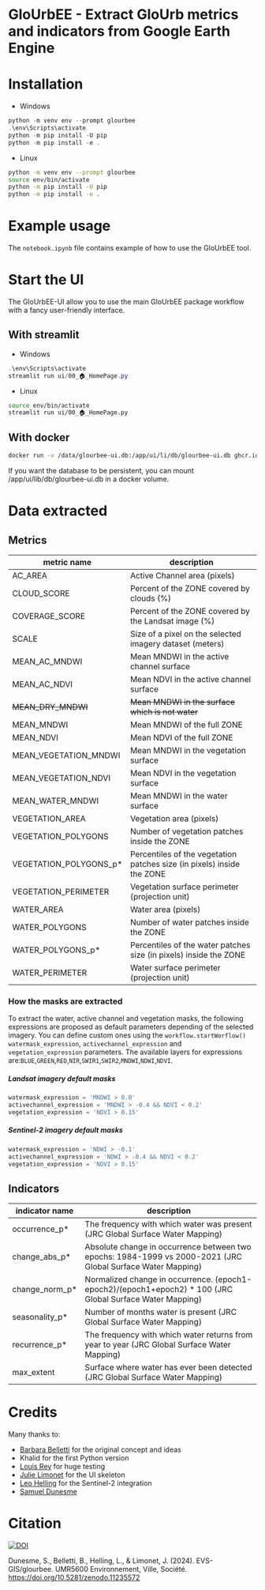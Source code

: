 # GloUrbEE - Extract GloUrb metrics and indicators from Google Earth Engine

# Installation

- Windows
```powershell
python -m venv env --prompt glourbee
.\env\Scripts\activate
python -m pip install -U pip
python -m pip install -e .
```

- Linux
```bash
python -m venv env --prompt glourbee
source env/bin/activate
python -m pip install -U pip
python -m pip install -e .
```

# Example usage

The `notebook.ipynb` file contains example of how to use the GloUrbEE tool.

# Start the UI

The GloUrbEE-UI allow you to use the main GloUrbEE package workflow with a fancy user-friendly interface.

## With streamlit 

- Windows
```powershell
.\env\Scripts\activate
streamlit run ui/00_🏠_HomePage.py
```

- Linux
```bash
source env/bin/activate
streamlit run ui/00_🏠_HomePage.py
```

## With docker

```bash
docker run -v /data/glourbee-ui.db:/app/ui/li/db/glourbee-ui.db ghcr.io/evs-gis/glourbee-ui:latest 
```

If you want the database to be persistent, you can mount /app/ui/lib/db/glourbee-ui.db in a docker volume.

# Data extracted
## Metrics
| metric name | description |   
|---|---|
| AC_AREA | Active Channel area (pixels) |
| CLOUD_SCORE | Percent of the ZONE covered by clouds (%) |
| COVERAGE_SCORE | Percent of the ZONE covered by the Landsat image (%) |
| SCALE | Size of a pixel on the selected imagery dataset (meters) |
| MEAN_AC_MNDWI | Mean MNDWI in the active channel surface |
| MEAN_AC_NDVI | Mean NDVI in the active channel surface |
| ~~MEAN_DRY_MNDWI~~ | ~~Mean MNDWI in the surface which is not water~~  |
| MEAN_MNDWI | Mean MNDWI of the full ZONE |
| MEAN_NDVI| Mean NDVI of the full ZONE |
| MEAN_VEGETATION_MNDWI | Mean MNDWI in the vegetation surface |
| MEAN_VEGETATION_NDVI | Mean NDVI in the vegetation surface |
| MEAN_WATER_MNDWI | Mean MNDWI in the water surface |
| VEGETATION_AREA | Vegetation area (pixels) |
| VEGETATION_POLYGONS | Number of vegetation patches inside the ZONE |
| VEGETATION_POLYGONS_p* | Percentiles of the vegetation patches size (in pixels) inside the ZONE |
| VEGETATION_PERIMETER | Vegetation surface perimeter (projection unit) |
| WATER_AREA | Water area (pixels) |
| WATER_POLYGONS | Number of water patches inside the ZONE |
| WATER_POLYGONS_p* | Percentiles of the water patches size (in pixels) inside the ZONE |
| WATER_PERIMETER | Water surface perimeter (projection unit) |

### How the masks are extracted
To extract the water, active channel and vegetation masks, the following expressions are proposed as default parameters depending of the selected imagery.
You can define custom ones using the `workflow.startWorflow()` `watermask_expression`, `activechannel_expression` and `vegetation_expression` parameters. The available layers for expressions are:`BLUE`,`GREEN`,`RED`,`NIR`,`SWIR1`,`SWIR2`,`MNDWI`,`NDWI`,`NDVI`.

##### Landsat imagery default masks
```py
watermask_expression = 'MNDWI > 0.0'
activechannel_expression = 'MNDWI > -0.4 && NDVI < 0.2'
vegetation_expression = 'NDVI > 0.15'
```

##### Sentinel-2 imagery default masks
```py
watermask_expression = 'NDWI > -0.1'
activechannel_expression = 'NDWI > -0.4 && NDVI < 0.2'
vegetation_expression = 'NDVI > 0.15'
```

## Indicators
| indicator name | description |   
|---|---|
| occurrence_p* | The frequency with which water was present (JRC Global Surface Water Mapping) |
| change_abs_p* | Absolute change in occurrence between two epochs: 1984-1999 vs 2000-2021 (JRC Global Surface Water Mapping) |
| change_norm_p* | Normalized change in occurrence. (epoch1-epoch2)/(epoch1+epoch2) * 100 (JRC Global Surface Water Mapping) |
| seasonality_p* | Number of months water is present (JRC Global Surface Water Mapping) |
| recurrence_p* | The frequency with which water returns from year to year (JRC Global Surface Water Mapping) |
| max_extent | Surface where water has ever been detected (JRC Global Surface Water Mapping) |

# Credits
Many thanks to:
- [Barbara Belletti](https://github.com/bbelletti) for the original concept and ideas
- Khalid for the first Python version
- [Louis Rey](https://github.com/LouisRey74) for huge testing
- [Julie Limonet](https://github.com/Julielmnt) for the UI skeleton
- [Leo Helling](https://github.com/jlhelling) for the Sentinel-2 integration
- [Samuel Dunesme](https://github.com/sdunesme)

# Citation 
[![DOI](https://zenodo.org/badge/578546372.svg)](https://zenodo.org/doi/10.5281/zenodo.11235572)

Dunesme, S., Belletti, B., Helling, L., & Limonet, J. (2024). EVS-GIS/glourbee. UMR5600 Environnement, Ville, Société. https://doi.org/10.5281/zenodo.11235572
